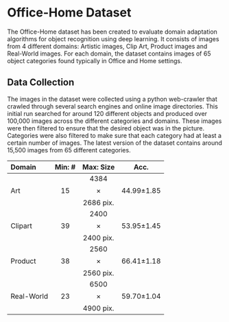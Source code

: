 <!---
---
layout: post
title: Office-Home Dataset
description: "Object Recognition dataset for domain adaptation experiments"
comments: false
---
-->

# Office-Home Dataset
The Office-Home dataset has been created to evaluate domain adaptation algorithms for object recognition using deep learning. It consists of images from 4 different domains: Artistic images, Clip Art, Product images and Real-World images. For each domain, the dataset contains images of 65 object categories found typically in Office and Home settings.

## Data Collection
The images in the dataset were collected using a python web-crawler that crawled through several search engines and online image directories. This initial run searched for around 120 different objects and produced over 100,000 images across the different categories and domains. These images were then filtered to ensure that the desired object was in the picture. Categories were also filtered to make sure that each category had at least a certain number of images. The latest version of the dataset contains around 15,500 images from 65 different categories.

| Domain     | Min: # |Max: Size              |  Acc.         |
| :--------- |:------:|:---------------------:|:-------------:|
| Art        | 15     | 4384$$\times$$2686 pix. |44.99$\pm$1.85 |
| Clipart    | 39     | 2400$$\times$$2400 pix. |53.95$\pm$1.45 |
| Product    | 38     | 2560$$\times$$2560 pix. |66.41$\pm$1.18 |
| Real-World | 23     | 6500$$\times$$4900 pix. |59.70$\pm$1.04 |
